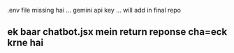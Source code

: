 .env file missing hai ... gemini api key ... will add in final repo

## ek baar chatbot.jsx mein return reponse cha=eck krne hai
